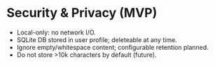 # Security & Privacy (MVP)

- Local-only: no network I/O.
- SQLite DB stored in user profile; deleteable at any time.
- Ignore empty/whitespace content; configurable retention planned.
- Do not store >10k characters by default (future).
